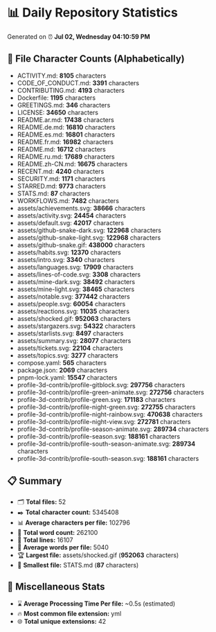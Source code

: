 # 📊 Daily Repository Statistics
Generated on ⏰ **Jul 02, Wednesday 04:10:59 PM**

## 📂 File Character Counts (Alphabetically)
- ACTIVITY.md: **8105** characters
- CODE_OF_CONDUCT.md: **3391** characters
- CONTRIBUTING.md: **4193** characters
- Dockerfile: **1195** characters
- GREETINGS.md: **346** characters
- LICENSE: **34650** characters
- README.ar.md: **17438** characters
- README.de.md: **16810** characters
- README.es.md: **16801** characters
- README.fr.md: **16982** characters
- README.md: **16712** characters
- README.ru.md: **17689** characters
- README.zh-CN.md: **16675** characters
- RECENT.md: **4240** characters
- SECURITY.md: **1171** characters
- STARRED.md: **9773** characters
- STATS.md: **87** characters
- WORKFLOWS.md: **7482** characters
- assets/achievements.svg: **38666** characters
- assets/activity.svg: **24454** characters
- assets/default.svg: **42017** characters
- assets/github-snake-dark.svg: **122968** characters
- assets/github-snake-light.svg: **122968** characters
- assets/github-snake.gif: **438000** characters
- assets/habits.svg: **12370** characters
- assets/intro.svg: **3340** characters
- assets/languages.svg: **17909** characters
- assets/lines-of-code.svg: **3308** characters
- assets/mine-dark.svg: **38492** characters
- assets/mine-light.svg: **38465** characters
- assets/notable.svg: **377442** characters
- assets/people.svg: **60054** characters
- assets/reactions.svg: **11035** characters
- assets/shocked.gif: **952063** characters
- assets/stargazers.svg: **54322** characters
- assets/starlists.svg: **8497** characters
- assets/summary.svg: **28077** characters
- assets/tickets.svg: **22104** characters
- assets/topics.svg: **3277** characters
- compose.yaml: **565** characters
- package.json: **2069** characters
- pnpm-lock.yaml: **15547** characters
- profile-3d-contrib/profile-gitblock.svg: **297756** characters
- profile-3d-contrib/profile-green-animate.svg: **272756** characters
- profile-3d-contrib/profile-green.svg: **171183** characters
- profile-3d-contrib/profile-night-green.svg: **272755** characters
- profile-3d-contrib/profile-night-rainbow.svg: **470638** characters
- profile-3d-contrib/profile-night-view.svg: **272781** characters
- profile-3d-contrib/profile-season-animate.svg: **289734** characters
- profile-3d-contrib/profile-season.svg: **188161** characters
- profile-3d-contrib/profile-south-season-animate.svg: **289734** characters
- profile-3d-contrib/profile-south-season.svg: **188161** characters

## 📋 Summary
- 🗂️ **Total files:** 52
- ✒️ **Total character count:** 5345408
- 📊 **Average characters per file:** 102796
- 📝 **Total word count:** 262100
- 🧾 **Total lines:** 16107
- 📐 **Average words per file:** 5040
- 🏆 **Largest file:** assets/shocked.gif (**952063** characters)
- 🥉 **Smallest file:** STATS.md (**87** characters)

## 🌟 Miscellaneous Stats
- ⌛ **Average Processing Time Per file:** ~0.5s (estimated)
- 🔥 **Most common file extension:** yml
- 🌐 **Total unique extensions:** 42
